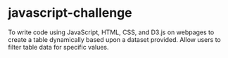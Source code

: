 # javascript-challenge
To write code using JavaScript, HTML, CSS, and D3.js on webpages to create a table dynamically based upon a dataset provided. Allow users to filter table data for specific values. 
